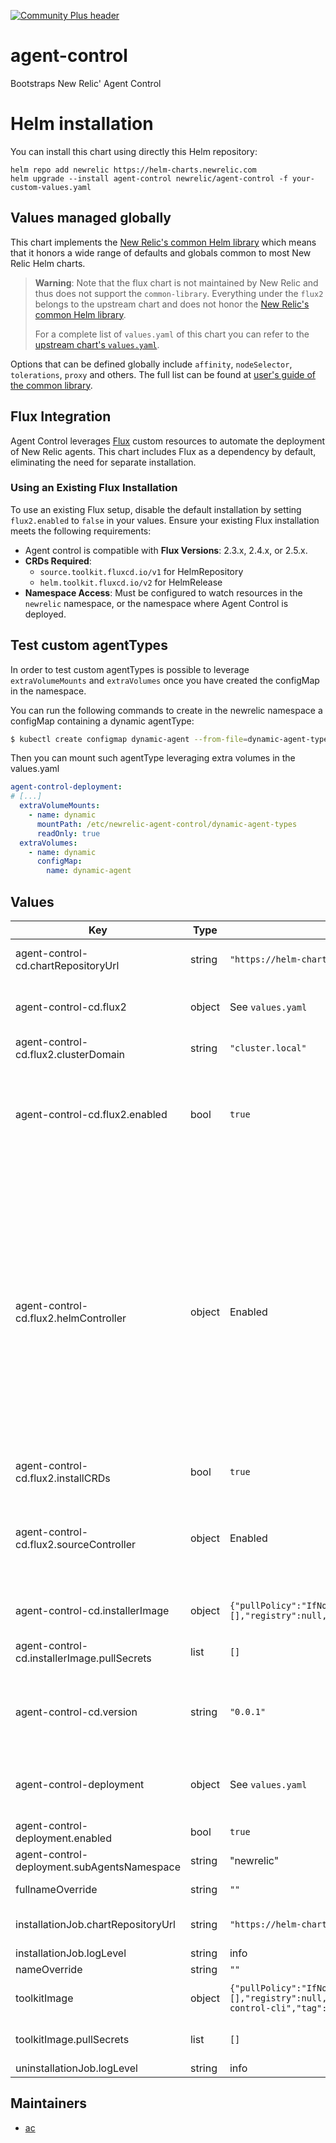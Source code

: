 [![Community Plus header](https://github.com/newrelic/opensource-website/raw/master/src/images/categories/Community_Plus.png)](https://opensource.newrelic.com/oss-category/#community-plus)

# agent-control

Bootstraps New Relic' Agent Control

# Helm installation

You can install this chart using directly this Helm repository:

```shell
helm repo add newrelic https://helm-charts.newrelic.com
helm upgrade --install agent-control newrelic/agent-control -f your-custom-values.yaml
```

## Values managed globally

This chart implements the [New Relic's common Helm library](https://github.com/newrelic/helm-charts/tree/master/library/common-library) which
means that it honors a wide range of defaults and globals common to most New Relic Helm charts.

> **Warning**: Note that the flux chart is not maintained by New Relic and thus does not support the `common-library`. Everything under the
`flux2` belongs to the upstream chart and does not honor the [New Relic's common Helm library](https://github.com/newrelic/helm-charts/tree/master/library/common-library).
>
> For a complete list of `values.yaml` of this chart you can refer to the [upstream chart's `values.yaml`](https://github.com/fluxcd-community/helm-charts/blob/flux2-2.10.2/charts/flux2/values.yaml).

Options that can be defined globally include `affinity`, `nodeSelector`, `tolerations`, `proxy` and others. The full list can be found at
[user's guide of the common library](https://github.com/newrelic/helm-charts/blob/master/library/common-library/README.md).

## Flux Integration

Agent Control leverages [Flux](https://github.com/fluxcd/flux2) custom resources to automate the deployment of New Relic agents. This chart includes Flux as a dependency by default, eliminating the need for separate installation.

### Using an Existing Flux Installation

To use an existing Flux setup, disable the default installation by setting `flux2.enabled` to `false` in your values. Ensure your existing Flux installation meets the following requirements:

- Agent control is compatible with **Flux Versions**: 2.3.x, 2.4.x, or 2.5.x.
- **CRDs Required**:
  - `source.toolkit.fluxcd.io/v1` for HelmRepository
  - `helm.toolkit.fluxcd.io/v2` for HelmRelease
- **Namespace Access**: Must be configured to watch resources in the `newrelic` namespace, or the namespace where Agent Control is deployed.

## Test custom agentTypes

In order to test custom agentTypes is possible to leverage `extraVolumeMounts` and `extraVolumes` once you have created the configMap in the namespace.

You can run the following commands to create in the newrelic namespace a configMap containing a dynamic agentType:
```bash
$ kubectl create configmap dynamic-agent --from-file=dynamic-agent-type=./local/values-dynamic-agent-type.yaml -n <your-namespace>
```

Then you can mount such agentType leveraging extra volumes in the values.yaml
```yaml
agent-control-deployment:
# [...]
  extraVolumeMounts:
    - name: dynamic
      mountPath: /etc/newrelic-agent-control/dynamic-agent-types
      readOnly: true
  extraVolumes:
    - name: dynamic
      configMap:
        name: dynamic-agent
```

## Values

| Key | Type | Default | Description |
|-----|------|---------|-------------|
| agent-control-cd.chartRepositoryUrl | string | `"https://helm-charts.newrelic.com"` | The repository URL from where the `agent-control-cd` chart will be installed. |
| agent-control-cd.flux2 | object | See `values.yaml` | Values for the Flux chart. Ref.: https://github.com/newrelic/helm-charts/blob/master/charts/agent-control-cd/values.yaml |
| agent-control-cd.flux2.clusterDomain | string | `"cluster.local"` | This is the domain name of the cluster. |
| agent-control-cd.flux2.enabled | bool | `true` | Enable or disable FluxCD installation. New Relic' Agent Control need Flux to work, but the user can use an already existing Flux deployment. With that use case, the use can disable Flux and use this chart to only install the CRs to deploy the Agent Control. |
| agent-control-cd.flux2.helmController | object | Enabled | Helm controller is a Kubernetes operator that allows to declaratively manage Helm chart releases with Kubernetes manifests. The Helm release is defined in a CR ([Custom Resource](https://kubernetes.io/docs/concepts/extend-kubernetes/api-extension/custom-resources/#custom-resources)) named `HelmRelease` that the operator will reconcile on the apply, edit, or deletion of a `HelmRelease` resource.  New Relic' Agent Control will use this controller by creating `HelmRelease` CRs based in the configuration stored on Fleet Control. This is the only controller that the Agent Control need for now, the other controllers are disabled by default.  On the other hand, user might want to leverage having FluxCD installed for their own purposes. Take a look to the `values.yaml` to see how to enable other controllers. |
| agent-control-cd.flux2.installCRDs | bool | `true` | The installation of the CRDs is managed by the chart itself. |
| agent-control-cd.flux2.sourceController | object | Enabled | Source controller provides a way to fetch artifacts to the rest of controllers. The source API (which reference [can be read here](https://fluxcd.io/flux/components/source/api/v1/)) is used by admins and various automated operators to offload the Git, OCO, and Helm repositories management. |
| agent-control-cd.installerImage | object | `{"pullPolicy":"IfNotPresent","pullSecrets":[],"registry":null,"repository":"alpine/helm","tag":"3.17.1"}` | The image that contains the necessary tools to install and uninstall agent control cd chart. |
| agent-control-cd.installerImage.pullSecrets | list | `[]` | The secrets that are needed to pull images from a custom registry. |
| agent-control-cd.version | string | `"0.0.1"` | Version of the agent-control-cd chart to install, it will only be installed if flux2 is enabled. Ref.: https://github.com/newrelic/helm-charts/blob/master/charts/agent-control-cd/Chart.yaml |
| agent-control-deployment | object | See `values.yaml` | Values for the agent-control-deployment chart. Ref.: https://github.com/newrelic/helm-charts/blob/master/charts/agent-control-deployment/values.yaml |
| agent-control-deployment.enabled | bool | `true` | Enable the installation of the Agent Control. |
| agent-control-deployment.subAgentsNamespace | string | "newrelic" | Namespace where the sub-agents will be deployed. |
| fullnameOverride | string | `""` | Override the full name of the release |
| installationJob.chartRepositoryUrl | string | `"https://helm-charts.newrelic.com"` | The repository URL from where the `agent-control-deployment` chart will be installed. |
| installationJob.logLevel | string | info | Log level for the installation job. |
| nameOverride | string | `""` | Override the name of the chart |
| toolkitImage | object | `{"pullPolicy":"IfNotPresent","pullSecrets":[],"registry":null,"repository":"newrelic/newrelic-agent-control-cli","tag":"0.43.0"}` | The image that contains the necessary tools to install and uninstall Agent Control. |
| toolkitImage.pullSecrets | list | `[]` | The secrets that are needed to pull images from a custom registry. |
| uninstallationJob.logLevel | string | info | Log level for the uninstallation job. |

## Maintainers

* [ac](https://github.com/orgs/newrelic/teams/ac/members)
